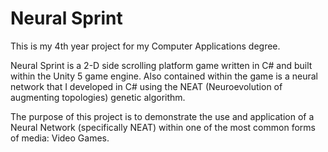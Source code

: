 # Neural Sprint

This is my 4th year project for my Computer Applications degree.

Neural Sprint is a 2-D side scrolling platform game written in C# and built within the Unity 5 game engine. Also contained within the game is a neural network that I developed in C# using the NEAT (Neuroevolution of augmenting topologies) genetic algorithm.

The purpose of this project is to demonstrate the use and application of a Neural Network (specifically NEAT) within one of the most common forms of media: Video Games.
